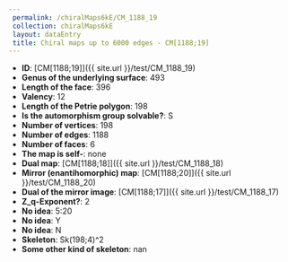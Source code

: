 ```yaml
--- 
 permalink: /chiralMaps6kE/CM_1188_19 
 collection: chiralMaps6kE
 layout: dataEntry
 title: Chiral maps up to 6000 edges - CM[1188;19]
---
```


- **ID**: [CM[1188;19]]({{ site.url }}/test/CM_1188_19)
- **Genus of the underlying surface**: 493
- **Length of the face**: 396
- **Valency**: 12
- **Length of the Petrie polygon**: 198
- **Is the automorphism group solvable?**: S
- **Number of vertices**: 198
- **Number of edges**: 1188
- **Number of faces**: 6
- **The map is self-**: none
- **Dual map**: [CM[1188;18]]({{ site.url }}/test/CM_1188_18)
- **Mirror (enantihomorphic) map**: [CM[1188;20]]({{ site.url }}/test/CM_1188_20)
- **Dual of the mirror image**: [CM[1188;17]]({{ site.url }}/test/CM_1188_17)
- **Z_q-Exponent?**: 2
- **No idea**:  5:20
- **No idea**: Y
- **No idea**: N
- **Skeleton**: Sk(198;4)^2
- **Some other kind of skeleton**: nan
